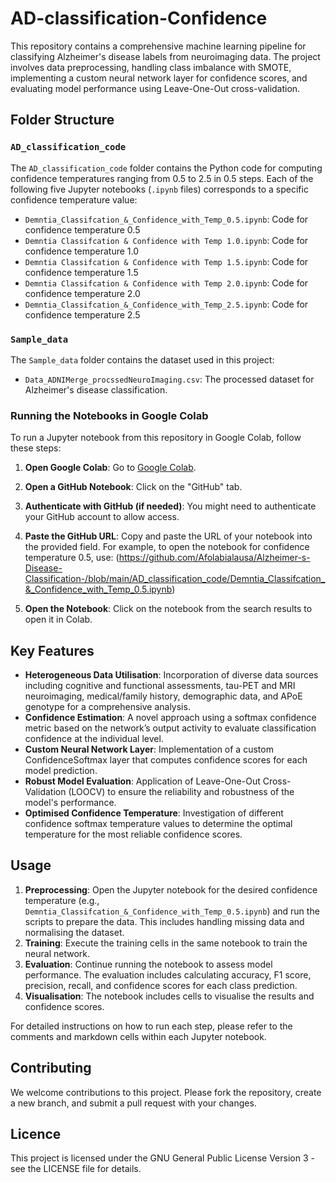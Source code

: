 # AD-classification-Confidence

This repository contains a comprehensive machine learning pipeline for classifying Alzheimer's disease labels from neuroimaging data. The project involves data preprocessing, handling class imbalance with SMOTE, implementing a custom neural network layer for confidence scores, and evaluating model performance using Leave-One-Out cross-validation.

## Folder Structure

### `AD_classification_code`

The `AD_classification_code` folder contains the Python code for computing confidence temperatures ranging from 0.5 to 2.5 in 0.5 steps. Each of the following five Jupyter notebooks (`.ipynb` files) corresponds to a specific confidence temperature value:
- `Demntia_Classifcation_&_Confidence_with_Temp_0.5.ipynb`: Code for confidence temperature 0.5
- `Demntia Classifcation & Confidence with Temp 1.0.ipynb`: Code for confidence temperature 1.0
- `Demntia Classifcation & Confidence with Temp 1.5.ipynb`: Code for confidence temperature 1.5
- `Demntia Classifcation & Confidence with Temp 2.0.ipynb`: Code for confidence temperature 2.0
- `Demntia_Classifcation_&_Confidence_with_Temp_2.5.ipynb`: Code for confidence temperature 2.5

### `Sample_data`

The `Sample_data` folder contains the dataset used in this project:
- `Data_ADNIMerge_procssedNeuroImaging.csv`: The processed dataset for Alzheimer's disease classification.

### Running the Notebooks in Google Colab

To run a Jupyter notebook from this repository in Google Colab, follow these steps:

1. **Open Google Colab**: Go to [Google Colab](https://colab.research.google.com/).

2. **Open a GitHub Notebook**: Click on the "GitHub" tab.

3. **Authenticate with GitHub (if needed)**: You might need to authenticate your GitHub account to allow access.

4. **Paste the GitHub URL**: Copy and paste the URL of your notebook into the provided field. For example, to open the notebook for confidence temperature 0.5, use: (https://github.com/Afolabialausa/Alzheimer-s-Disease-Classification-/blob/main/AD_classification_code/Demntia_Classifcation_&_Confidence_with_Temp_0.5.ipynb)

5. **Open the Notebook**: Click on the notebook from the search results to open it in Colab.

## Key Features

- **Heterogeneous Data Utilisation**: Incorporation of diverse data sources including cognitive and functional assessments, tau-PET and MRI neuroimaging, medical/family history, demographic data, and APoE genotype for a comprehensive analysis.
- **Confidence Estimation**: A novel approach using a softmax confidence metric based on the network’s output activity to evaluate classification confidence at the individual level.
- **Custom Neural Network Layer**: Implementation of a custom ConfidenceSoftmax layer that computes confidence scores for each model prediction.
- **Robust Model Evaluation**: Application of Leave-One-Out Cross-Validation (LOOCV) to ensure the reliability and robustness of the model's performance.
- **Optimised Confidence Temperature**: Investigation of different confidence softmax temperature values to determine the optimal temperature for the most reliable confidence scores.

## Usage

1. **Preprocessing**: Open the Jupyter notebook for the desired confidence temperature (e.g., `Demntia_Classifcation_&_Confidence_with_Temp_0.5.ipynb`) and run the scripts to prepare the data. This includes handling missing data and normalising the dataset.
2. **Training**: Execute the training cells in the same notebook to train the neural network.
3. **Evaluation**: Continue running the notebook to assess model performance. The evaluation includes calculating accuracy, F1 score, precision, recall, and confidence scores for each class prediction.
4. **Visualisation**: The notebook includes cells to visualise the results and confidence scores.

For detailed instructions on how to run each step, please refer to the comments and markdown cells within each Jupyter notebook.

## Contributing

We welcome contributions to this project. Please fork the repository, create a new branch, and submit a pull request with your changes.

## Licence

This project is licensed under the GNU General Public License Version 3 - see the LICENSE file for details.
